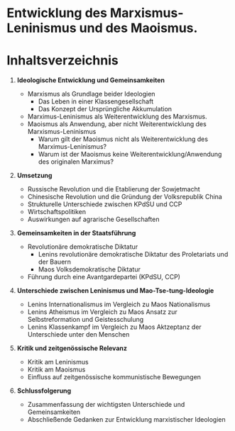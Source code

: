 # Entwicklung des Marxismus-Leninismus und des Maoismus.

# Inhaltsverzeichnis

1. **Ideologische Entwicklung und Gemeinsamkeiten**
   - Marxismus als Grundlage beider Ideologien
      - Das Leben in einer Klassengesellschaft
      - Das Konzept der Ursprüngliche Akkumulation
   - Marximus-Leninismus als Weiterentwicklung des Marxismus.
   - Maoismus als Anwendung, aber nicht Weiterentwicklung des Marxismus-Leninismus
      - Warum gilt der Maoismus nicht als Weiterentwicklung des Marximus-Leninismus?
      - Warum ist der Maoismus keine Weiterentwicklung/Anwendung des originalen Marximus?

2. **Umsetzung**
   - Russische Revolution und die Etablierung der Sowjetmacht
   - Chinesische Revolution und die Gründung der Volksrepublik China
   - Strukturelle Unterschiede zwischen KPdSU und CCP
   - Wirtschaftspolitiken
   - Auswirkungen auf agrarische Gesellschaften

3. **Gemeinsamkeiten in der Staatsführung**
   - Revolutionäre demokratische Diktatur
     - Lenins revolutionäre demokratische Diktatur des Proletariats und der Bauern
     - Maos Volksdemokratische Diktatur
   - Führung durch eine Avantgardepartei (KPdSU, CCP)

4. **Unterschiede zwischen Leninismus und Mao-Tse-tung-Ideologie**
     - Lenins Internationalismus im Vergleich zu Maos Nationalismus
     - Lenins Atheismus im Vergleich zu Maos Ansatz zur Selbstreformation und Geistesschulung
     - Lenins Klassenkampf im Vergleich zu Maos Aktzeptanz der Unterschiede unter den Menschen

5. **Kritik und zeitgenössische Relevanz**
   - Kritik am Leninismus
   - Kritik am Maoismus
   - Einfluss auf zeitgenössische kommunistische Bewegungen

6. **Schlussfolgerung**
   - Zusammenfassung der wichtigsten Unterschiede und Gemeinsamkeiten
   - Abschließende Gedanken zur Entwicklung marxistischer Ideologien
